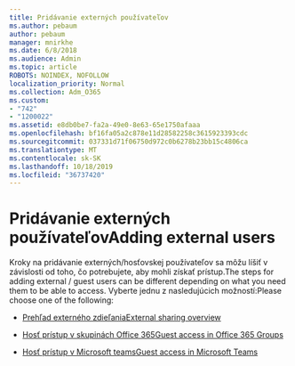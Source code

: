 ```yaml
---
title: Pridávanie externých používateľov
ms.author: pebaum
author: pebaum
manager: mnirkhe
ms.date: 6/8/2018
ms.audience: Admin
ms.topic: article
ROBOTS: NOINDEX, NOFOLLOW
localization_priority: Normal
ms.collection: Adm_O365
ms.custom:
- "742"
- "1200022"
ms.assetid: e8db0be7-fa2a-49e0-8e63-65e1750afaaa
ms.openlocfilehash: bf16fa05a2c878e11d28582258c3615923393cdc
ms.sourcegitcommit: 037331d71f06750d972c0b6278b23bb15c4806ca
ms.translationtype: MT
ms.contentlocale: sk-SK
ms.lasthandoff: 10/18/2019
ms.locfileid: "36737420"
---
```

# <a name="adding-external-users"></a><span data-ttu-id="d1b12-102">Pridávanie externých používateľov</span><span class="sxs-lookup"><span data-stu-id="d1b12-102">Adding external users</span></span>

<span data-ttu-id="d1b12-103">Kroky na pridávanie externých/hosťovskej používateľov sa môžu líšiť v závislosti od toho, čo potrebujete, aby mohli získať prístup.</span><span class="sxs-lookup"><span data-stu-id="d1b12-103">The steps for adding external / guest users can be different depending on what you need them to be able to access.</span></span> <span data-ttu-id="d1b12-104">Vyberte jednu z nasledujúcich možností:</span><span class="sxs-lookup"><span data-stu-id="d1b12-104">Please choose one of the following:</span></span>
  
- [<span data-ttu-id="d1b12-105">Prehľad externého zdieľania</span><span class="sxs-lookup"><span data-stu-id="d1b12-105">External sharing overview</span></span>](https://docs.microsoft.com/sharepoint/external-sharing-overview)

- [<span data-ttu-id="d1b12-106">Hosť prístup v skupinách Office 365</span><span class="sxs-lookup"><span data-stu-id="d1b12-106">Guest access in Office 365 Groups</span></span>](https://support.office.com/en-gb/article/guest-access-in-office-365-groups-bfc7a840-868f-4fd6-a390-f347bf51aff6)

- [<span data-ttu-id="d1b12-107">Hosť prístup v Microsoft teams</span><span class="sxs-lookup"><span data-stu-id="d1b12-107">Guest access in Microsoft Teams</span></span>](https://docs.microsoft.com/microsoftteams/guest-access-checklist)
